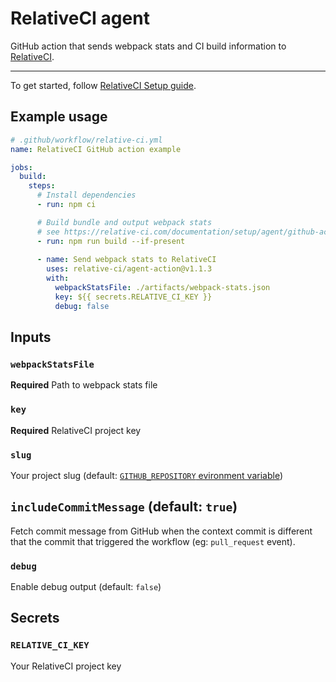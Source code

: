 # RelativeCI agent

GitHub action that sends webpack stats and CI build information to [RelativeCI](https://relative-ci.com?utm_source=GitHub&utm_medium=agent-action).

---

To get started, follow [RelativeCI Setup guide](https://relative-ci.com/documentation/setup?utm_source=GitHub&utm_medium=agent-action).

## Example usage

```yaml
# .github/workflow/relative-ci.yml
name: RelativeCI GitHub action example

jobs:
  build:
    steps:
      # Install dependencies
      - run: npm ci

      # Build bundle and output webpack stats
      # see https://relative-ci.com/documentation/setup/agent/github-action/#step-1-output-webpack-stats
      - run: npm run build --if-present
      
      - name: Send webpack stats to RelativeCI
        uses: relative-ci/agent-action@v1.1.3
        with:
          webpackStatsFile: ./artifacts/webpack-stats.json
          key: ${{ secrets.RELATIVE_CI_KEY }}
          debug: false
```

## Inputs

### `webpackStatsFile`

**Required** Path to webpack stats file

### `key`

**Required** RelativeCI project key

### `slug`

Your project slug (default: [`GITHUB_REPOSITORY` evironment variable](https://docs.github.com/en/actions/reference/environment-variables#default-environment-variables))

## `includeCommitMessage` (default: `true`)

Fetch commit message from GitHub when the context commit is different that the commit that triggered the workflow (eg: `pull_request` event).

### `debug`

Enable debug output (default: `false`)

## Secrets

### `RELATIVE_CI_KEY`

Your RelativeCI project key
